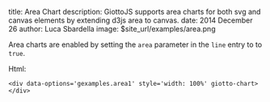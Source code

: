 title: Area Chart
description: GiottoJS supports area charts for both svg and canvas elements by extending d3js area to canvas.
date: 2014 December 26
author: Luca Sbardella
image: $site_url/examples/area.png

<div class="container-fluid">
  <div class="row">
    <div class="col-sm-12">
      <div class='center-block' style='width: 100%; max-width: 800px' giotto-chart='gexamples.area1'></div>
    </div>
  </div>
</div>

Area charts are enabled by setting the ``area`` parameter in the ``line`` entry
to to ``true``.


Html:

    <div data-options='gexamples.area1' style='width: 100%' giotto-chart></div>
